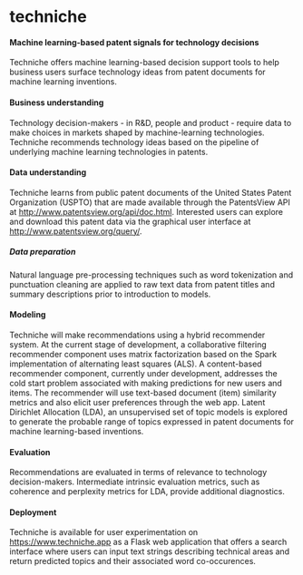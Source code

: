 # techniche

#### Machine learning-based patent signals for technology decisions 
Techniche offers machine learning-based decision support tools to help business users surface technology ideas from patent documents for machine learning inventions.

#### Business understanding
Technology decision-makers - in R&D, people and product - require data to make choices in markets shaped by machine-learning technologies. Techniche recommends technology ideas based on the pipeline of underlying machine learning technologies in patents.

#### Data understanding
Techniche learns from public patent documents of the United States Patent Organization (USPTO) that are made available through the PatentsView API at http://www.patentsview.org/api/doc.html. Interested users can explore and download this patent data via the graphical user interface at http://www.patentsview.org/query/.

##### Data preparation
Natural language pre-processing techniques such as word tokenization and punctuation cleaning are applied to raw text data from patent titles and summary descriptions prior to introduction to models.

#### Modeling
Techniche will make recommendations using a hybrid recommender system. At the current stage of development, a collaborative filtering recommender component uses matrix factorization based on the Spark implementation of alternating least squares (ALS). A content-based recommender component, currently under development, addresses the cold start problem associated with making predictions for new users and items. The recommender will use text-based document (item) similarity metrics and also elicit user preferences through the web app. Latent Dirichlet Allocation (LDA), an unsupervised set of topic models is explored to generate the probable range of topics expressed in patent documents for machine learning-based inventions.

#### Evaluation
Recommendations are evaluated in terms of relevance to technology decision-makers. Intermediate intrinsic evaluation metrics, such as coherence and perplexity metrics for LDA, provide additional diagnostics.

#### Deployment
Techniche is available for user experimentation on https://www.techniche.app as a Flask web application that offers a search interface where users can input text strings describing technical areas and return predicted topics and their associated word co-occurences.

